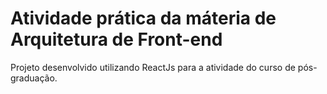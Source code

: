 # Atividade prática da máteria de Arquitetura de Front-end

Projeto desenvolvido utilizando ReactJs para a atividade do curso de pós-graduação.
